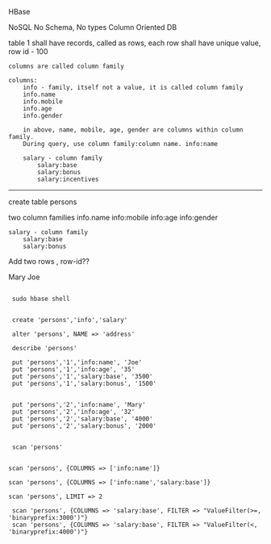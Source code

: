 HBase

NoSQL
No Schema, No types
Column Oriented DB

table 1
    shall have records, called as rows, each row shall have unique value, row id - 100

    columns are called column family

    columns: 
        info - family, itself not a value, it is called column family
        info.name
        info.mobile
        info.age
        info.gender

        in above, name, mobile, age, gender are columns within column family.
        During query, use column family:column name. info:name

        salary - column family
            salary:base 
            salary:bonus
            salary:incentives



---

create table persons

two column families
    info.name
        info:mobile
        info:age
        info:gender

    salary - column family
        salary:base 
        salary:bonus

Add two rows , row-id??

Mary
Joe

```

 sudo hbase shell


 create 'persons','info','salary'

 alter 'persons', NAME => 'address'

 describe 'persons'

 put 'persons','1','info:name', 'Joe'
 put 'persons','1','info:age', '35'
 put 'persons','1','salary:base', '3500'
 put 'persons','1','salary:bonus', '1500'


 put 'persons','2','info:name', 'Mary'
 put 'persons','2','info:age', '32'
 put 'persons','2','salary:base', '4000'
 put 'persons','2','salary:bonus', '2000'


 scan 'persons'


scan 'persons', {COLUMNS => ['info:name']}

scan 'persons', {COLUMNS => ['info:name','salary:base']}

scan 'persons', LIMIT => 2

 scan 'persons', {COLUMNS => 'salary:base', FILTER => "ValueFilter(>=, 'binaryprefix:3000')"}
 scan 'persons', {COLUMNS => 'salary:base', FILTER => "ValueFilter(<, 'binaryprefix:4000')"}

```
